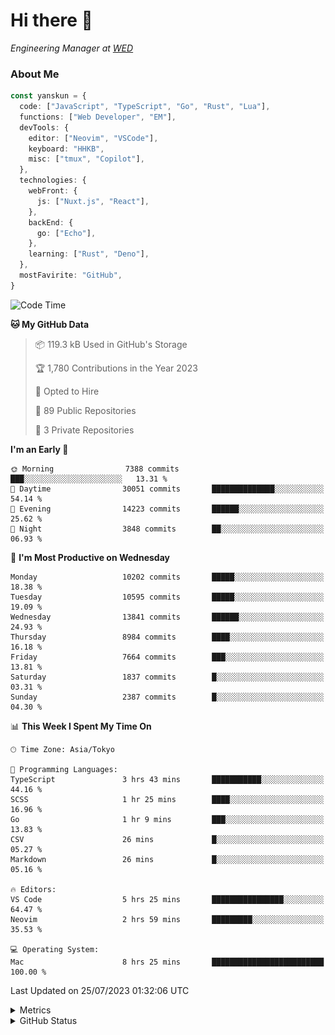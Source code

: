 # Hi there&nbsp;:wave:

<!-- ![Alt text](https://spotify-recently-played-readme.vercel.app/api?user=31kynbuubkiu3r4qh4hjuaglhfay) -->

_Engineering Manager at [WED](https://github.com/wedinc)_

### About Me

```ts
const yanskun = {
  code: ["JavaScript", "TypeScript", "Go", "Rust", "Lua"],
  functions: ["Web Developer", "EM"],
  devTools: {
    editor: ["Neovim", "VSCode"],
    keyboard: "HHKB",
    misc: ["tmux", "Copilot"],
  },
  technologies: {
    webFront: {
      js: ["Nuxt.js", "React"],
    },
    backEnd: {
      go: ["Echo"],
    },
    learning: ["Rust", "Deno"],
  },
  mostFavirite: "GitHub",
}
```

<!--START_SECTION:waka-->
![Code Time](http://img.shields.io/badge/Code%20Time-385%20hrs%209%20mins-blue)

**🐱 My GitHub Data** 

> 📦 119.3 kB Used in GitHub's Storage 
 > 
> 🏆 1,780 Contributions in the Year 2023
 > 
> 💼 Opted to Hire
 > 
> 📜 89 Public Repositories 
 > 
> 🔑 3 Private Repositories 
 > 
**I'm an Early 🐤** 

```text
🌞 Morning                7388 commits        ███░░░░░░░░░░░░░░░░░░░░░░   13.31 % 
🌆 Daytime                30051 commits       ██████████████░░░░░░░░░░░   54.14 % 
🌃 Evening                14223 commits       ██████░░░░░░░░░░░░░░░░░░░   25.62 % 
🌙 Night                  3848 commits        ██░░░░░░░░░░░░░░░░░░░░░░░   06.93 % 
```
📅 **I'm Most Productive on Wednesday** 

```text
Monday                   10202 commits       █████░░░░░░░░░░░░░░░░░░░░   18.38 % 
Tuesday                  10595 commits       █████░░░░░░░░░░░░░░░░░░░░   19.09 % 
Wednesday                13841 commits       ██████░░░░░░░░░░░░░░░░░░░   24.93 % 
Thursday                 8984 commits        ████░░░░░░░░░░░░░░░░░░░░░   16.18 % 
Friday                   7664 commits        ███░░░░░░░░░░░░░░░░░░░░░░   13.81 % 
Saturday                 1837 commits        █░░░░░░░░░░░░░░░░░░░░░░░░   03.31 % 
Sunday                   2387 commits        █░░░░░░░░░░░░░░░░░░░░░░░░   04.30 % 
```


📊 **This Week I Spent My Time On** 

```text
🕑︎ Time Zone: Asia/Tokyo

💬 Programming Languages: 
TypeScript               3 hrs 43 mins       ███████████░░░░░░░░░░░░░░   44.16 % 
SCSS                     1 hr 25 mins        ████░░░░░░░░░░░░░░░░░░░░░   16.96 % 
Go                       1 hr 9 mins         ███░░░░░░░░░░░░░░░░░░░░░░   13.83 % 
CSV                      26 mins             █░░░░░░░░░░░░░░░░░░░░░░░░   05.27 % 
Markdown                 26 mins             █░░░░░░░░░░░░░░░░░░░░░░░░   05.16 % 

🔥 Editors: 
VS Code                  5 hrs 25 mins       ████████████████░░░░░░░░░   64.47 % 
Neovim                   2 hrs 59 mins       █████████░░░░░░░░░░░░░░░░   35.53 % 

💻 Operating System: 
Mac                      8 hrs 25 mins       █████████████████████████   100.00 % 
```


 Last Updated on 25/07/2023 01:32:06 UTC
<!--END_SECTION:waka-->

<details>
  <summary>Metrics</summary>
  <img src="https://github.com/yanskun/yanskun/blob/main/github-metrics.svg" alt="Metrics">
</details>

<details>
  <summary>GitHub Status</summary>
  <picture>
    <source media="(prefers-color-scheme: dark)" srcset="https://raw.githubusercontent.com/yanskun/yanskun/master/profile-summary-card-output/nord_dark/0-profile-details.svg">
   <img src="https://raw.githubusercontent.com/yanskun/yanskun/master/profile-summary-card-output/default/0-profile-details.svg">
  </picture>
  <br>
  <picture>
    <source media="(prefers-color-scheme: dark)" srcset="https://raw.githubusercontent.com/yanskun/yanskun/master/profile-summary-card-output/nord_dark/1-repos-per-language.svg">
   <img src="https://raw.githubusercontent.com/yanskun/yanskun/master/profile-summary-card-output/default/1-repos-per-language.svg">
  </picture>
  <picture>
    <source media="(prefers-color-scheme: dark)" srcset="https://raw.githubusercontent.com/yanskun/yanskun/master/profile-summary-card-output/nord_dark/2-most-commit-language.svg">
   <img src="https://raw.githubusercontent.com/yanskun/yanskun/master/profile-summary-card-output/default/2-most-commit-language.svg">
  </picture>
  <br>
  <picture>
    <source media="(prefers-color-scheme: dark)" srcset="https://raw.githubusercontent.com/yanskun/yanskun/master/profile-summary-card-output/nord_dark/3-stats.svg">
   <img src="https://raw.githubusercontent.com/yanskun/yanskun/master/profile-summary-card-output/default/3-stats.svg">
  </picture>
  <picture>
    <source media="(prefers-color-scheme: dark)" srcset="https://raw.githubusercontent.com/yanskun/yanskun/master/profile-summary-card-output/nord_dark/4-productive-time.svg">
   <img src="https://raw.githubusercontent.com/yanskun/yanskun/master/profile-summary-card-output/default/4-productive-time.svg">
  </picture>
</details>
